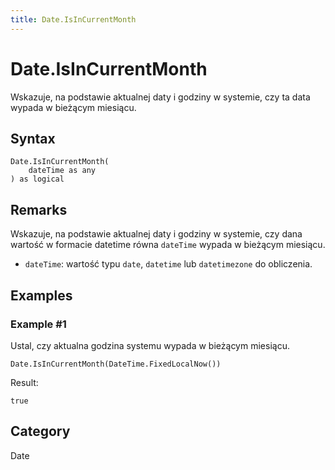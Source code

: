 ```yaml
---
title: Date.IsInCurrentMonth
---
```


# Date.IsInCurrentMonth


Wskazuje, na podstawie aktualnej daty i godziny w systemie, czy ta data wypada w bieżącym miesiącu.


## Syntax

```powerquery
Date.IsInCurrentMonth(
    dateTime as any
) as logical
```


## Remarks

Wskazuje, na podstawie aktualnej daty i godziny w systemie, czy dana wartość w formacie datetime równa <code>dateTime</code> wypada w bieżącym miesiącu.      <ul>      <li><code>dateTime</code>: wartość typu <code>date</code>, <code>datetime</code> lub <code>datetimezone</code> do obliczenia.</li>      </ul>


## Examples

### Example #1 
Ustal, czy aktualna godzina systemu wypada w bieżącym miesiącu.
```powerquery
Date.IsInCurrentMonth(DateTime.FixedLocalNow())
```

Result: 
```powerquery
true
```




## Category
Date
